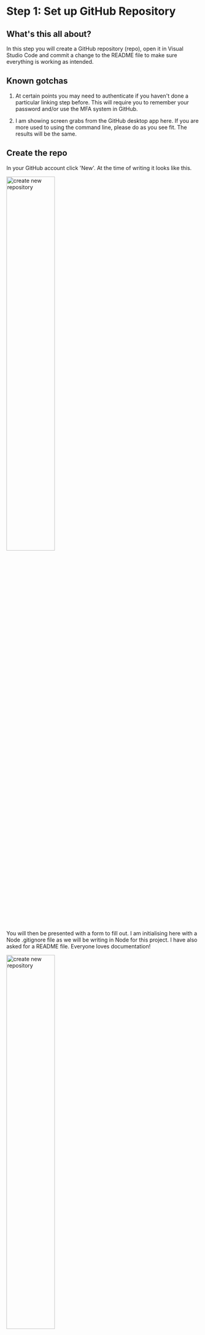 # Step 1: Set up GitHub Repository
## What's this all about?
In this step you will create a GitHub repository (repo), open it in Visual Studio Code and commit a change to the README file to make sure everything is working as intended.

## Known gotchas

1. At certain points you may need to authenticate if you haven't done a particular linking step before. This will require you to remember your password and/or use the MFA system in GitHub.

2. I am showing screen grabs from the GitHub desktop app here. If you are more used to using the command line, please do as you see fit. The results will be the same. 

## Create the repo
In your GitHub account click 'New'. At the time of writing it looks like this. 

<img src="https://github.com/TheRealCodeBeard/ServerlessTwitterBot/blob/master/screengrabs/00_create_a_repo.JPG" alt="create new repository" width="50%">

You will then be presented with a form to fill out. I am initialising here with a Node .gitignore file as we will be writing in Node for this project. I have also asked for a README file. Everyone loves documentation!

<img src="https://github.com/TheRealCodeBeard/ServerlessTwitterBot/blob/master/screengrabs/01_create_a_repo.JPG" alt="create new repository" width="50%">

You will end up with a vanilla repo that looks like this

<img src="https://github.com/TheRealCodeBeard/ServerlessTwitterBot/blob/master/screengrabs/02_the_repo.JPG" alt="the repository" width="50%">

Clicking on the 'Clone or download' button will give you the various options for getting the repo linked locally.

<img src="https://github.com/TheRealCodeBeard/ServerlessTwitterBot/blob/master/screengrabs/03_clone_local.JPG" alt="clone locally" width="30%">

You can clone local via the command line if you wish, I use GitHub Desktop because it's super easy. Clicking 'Open in Desktop' will make your browser try and open GitHub Desktop and this will result in this dialog.

<img src="https://github.com/TheRealCodeBeard/ServerlessTwitterBot/blob/master/screengrabs/04_github_desktop_clone.JPG" alt="GitHub Desktop Clone Local" width="50%">

Choose where you want to work and click 'Clone'. Once you have done this you can close GitHub Desktop we won't need that any more. Maybe it would have been easier to use the command line after all?

## Open the repo is VS Code

In Visual Studio Code choose Open Folder and navigate to the folder of the cloned repo. 

<img src="https://github.com/TheRealCodeBeard/ServerlessTwitterBot/blob/master/screengrabs/05_open_in_vs_code.JPG" alt="GitHub Desktop Clone Local" width="30%">

## Testing everything is linked up

On the VS Code side pannel you will see this when you have changes to commit.

![random noise](https://github.com/TheRealCodeBeard/ServerlessTwitterBot/blob/master/screengrabs/05_Changes.JPG)

Clicking on it brings up the source control pannel

![random noise](https://github.com/TheRealCodeBeard/ServerlessTwitterBot/blob/master/screengrabs/05_2_Changes.JPG)

Use the command line if you like but you can also commit here

![random noise](https://github.com/TheRealCodeBeard/ServerlessTwitterBot/blob/master/screengrabs/05_3_Ready_to_commit.JPG)

On the bottom bar you will see the sync button showing how far you are ahead of the remote master

![random noise](https://github.com/TheRealCodeBeard/ServerlessTwitterBot/blob/master/screengrabs/04_VS_Code_Sync_Button.JPG)
